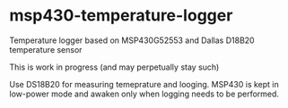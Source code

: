 # msp430-temperature-logger
Temperature logger based on MSP430G52553 and Dallas D18B20 temperature sensor

This is work in progress (and may perpetually stay such)


Use DS18B20 for measuring temeprature and looging. 
MSP430 is kept in low-power mode and awaken only when logging needs to be performed. 
